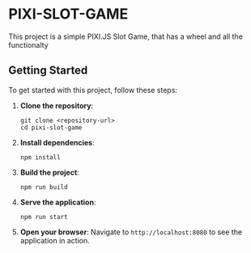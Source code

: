# PIXI-SLOT-GAME

This project is a simple PIXI.JS Slot Game, that has a wheel and all the functionalty


## Getting Started

To get started with this project, follow these steps:

1. **Clone the repository**:
   ```
   git clone <repository-url>
   cd pixi-slot-game
   ```

2. **Install dependencies**:
   ```
   npm install
   ```

3. **Build the project**:
   ```
   npm run build
   ```

4. **Serve the application**:
   ```
   npm run start
   ```

5. **Open your browser**:
   Navigate to `http://localhost:8080` to see the application in action.
